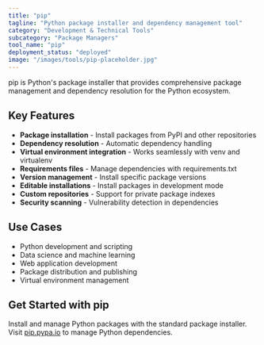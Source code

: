 ```yaml
---
title: "pip"
tagline: "Python package installer and dependency management tool"
category: "Development & Technical Tools"
subcategory: "Package Managers"
tool_name: "pip"
deployment_status: "deployed"
image: "/images/tools/pip-placeholder.jpg"
---
```

pip is Python's package installer that provides comprehensive package management and dependency resolution for the Python ecosystem.

## Key Features

- **Package installation** - Install packages from PyPI and other repositories
- **Dependency resolution** - Automatic dependency handling
- **Virtual environment integration** - Works seamlessly with venv and virtualenv
- **Requirements files** - Manage dependencies with requirements.txt
- **Version management** - Install specific package versions
- **Editable installations** - Install packages in development mode
- **Custom repositories** - Support for private package indexes
- **Security scanning** - Vulnerability detection in dependencies

## Use Cases

- Python development and scripting
- Data science and machine learning
- Web application development
- Package distribution and publishing
- Virtual environment management

## Get Started with pip

Install and manage Python packages with the standard package installer. Visit [pip.pypa.io](https://pip.pypa.io) to manage Python dependencies.